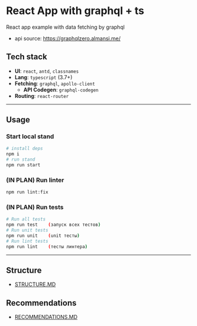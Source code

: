 # React App with graphql + ts

React app example with data fetching by graphql

- api source: https://graphqlzero.almansi.me/

## Tech stack
- **UI**: `react`, `antd`, `classnames`
- **Lang**: `typescript` (3.7+)
- **Fetching**: `graphql`, `apollo-client`
   - **API Codegen**: `graphql-codegen`
- **Routing**: `react-router`

---

## Usage

### Start local stand

```bash
# install deps
npm i
# run stand
npm run start
```

### (IN PLAN) Run linter
```bash
npm run lint:fix
```

### (IN PLAN) Run tests
```bash
# Run all tests
npm run test    (запуск всех тестов)
# Run unit tests
npm run unit    (unit тесты)
# Run lint tests
npm run lint    (тесты линтера)
```

---

## Structure

- [STRUCTURE.MD](/STRUCTURE.MD)

## Recommendations

- [RECOMMENDATIONS.MD](/RECOMMENDATIONS.MD)
